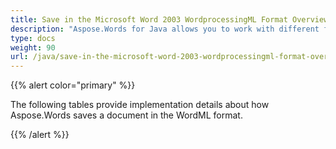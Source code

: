 ```yaml
---
title: Save in the Microsoft Word 2003 WordprocessingML Format Overview
description: "Aspose.Words for Java allows you to work with different features supported when saving to XML – Word 2003 WordprocessingML format."
type: docs
weight: 90
url: /java/save-in-the-microsoft-word-2003-wordprocessingml-format-overview/
---
```


{{% alert color="primary" %}} 

The following tables provide implementation details about how Aspose.Words saves a document in the WordML format.

{{% /alert %}}
